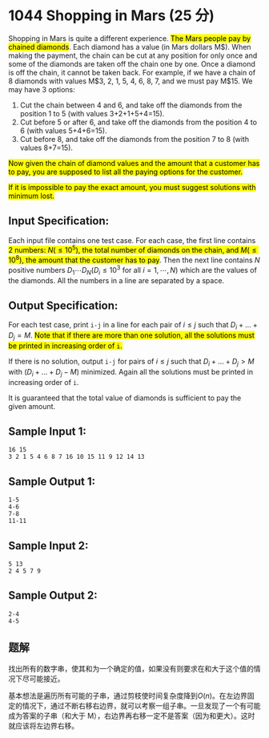 # 1044 Shopping in Mars (25 分)

Shopping in Mars is quite a different experience. <mark>The Mars people pay by chained diamonds</mark>. Each diamond has a value (in Mars dollars M\$). When making the payment, the chain can be cut at any position for only once and some of the diamonds are taken off the chain one by one. Once a diamond is off the chain, it cannot be taken back. For example, if we have a chain of 8 diamonds with values M\$3, 2, 1, 5, 4, 6, 8, 7, and we must pay M$15. We may have 3 options:

1. Cut the chain between 4 and 6, and take off the diamonds from the position 1 to 5 (with values 3+2+1+5+4=15).
2. Cut before 5 or after 6, and take off the diamonds from the position 4 to 6 (with values 5+4+6=15).
3. Cut before 8, and take off the diamonds from the position 7 to 8 (with values 8+7=15).

<mark>Now given the chain of diamond values and the amount that a customer has to pay, you are supposed to list all the paying options for the customer.</mark>

<mark>If it is impossible to pay the exact amount, you must suggest solutions with minimum lost.</mark>

## Input Specification:

Each input file contains one test case. For each case, the first line contains <mark>2 numbers: $N (≤10^5)$, the total number of diamonds on the chain, and $M (≤10^8)$, the amount that the customer has to pay</mark>. Then the next line contains $N$ positive numbers $D_1⋯D_N(D_i≤10^3$ for all $i=1,⋯,N)$ which are the values of the diamonds. All the numbers in a line are separated by a space.

## Output Specification:

For each test case, print `i-j` in a line for each pair of $i ≤ j$ such that $D_i + ... + D_j = M$. <mark>Note that if there are more than one solution, all the solutions must be printed in increasing order of `i`.</mark>

If there is no solution, output `i-j` for pairs of $i ≤ j$ such that $D_i + ... + D_j >M$ with $(D_i + ... + D_j −M)$ minimized. Again all the solutions must be printed in increasing order of `i`.

It is guaranteed that the total value of diamonds is sufficient to pay the given amount.

## Sample Input 1:

```
16 15
3 2 1 5 4 6 8 7 16 10 15 11 9 12 14 13
```

## Sample Output 1:

```
1-5
4-6
7-8
11-11
```

## Sample Input 2:

```
5 13
2 4 5 7 9
```

## Sample Output 2:

```
2-4
4-5
```

## 题解

找出所有的数字串，使其和为一个确定的值，如果没有则要求在和大于这个值的情况下尽可能接近。

基本想法是遍历所有可能的子串，通过剪枝使时间复杂度降到$O(n)$。在左边界固定的情况下，通过不断右移右边界，就可以考察一组子串。一旦发现了一个有可能成为答案的子串（和大于 M），右边界再右移一定不是答案（因为和更大）。这时就应该将左边界右移。
